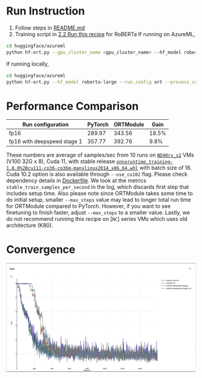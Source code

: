# Run Instruction
1. Follow steps in [README.md](README.md)
2. Training script in [2.2 Run this recipe](README.md#2.2-Run-this-recipe) for RoBERTa
If running on AzureML,
```bash
cd huggingface/azureml
python hf-ort.py --gpu_cluster_name <gpu_cluster_name> --hf_model roberta-large --run_config ort
```
If running locally, 
```bash
cd huggingface/azureml
python hf-ort.py --hf_model roberta-large --run_config ort --process_count <process_count> --local_run True
```

# Performance Comparison
| Run configuration           | PyTorch | ORTModule | Gain  |
| -----------------           | ------- | --------- | ----- |
| fp16                        | 289.97  | 343.56    | 18.5% |
| fp16 with deepspeed stage 1 | 357.77  | 392.76    |  9.8% |

These numbers are average of samples/sec from 10 runs on [`ND40rs_v2`](https://azure.microsoft.com/en-us/pricing/details/machine-learning/) VMs (V100 32G x 8), Cuda 11, with stable release [`onnxruntime_training-1.8.0%2Bcu111-cp36-cp36m-manylinux2014_x86_64.whl`](https://onnxruntimepackages.z14.web.core.windows.net/onnxruntime_stable_cu111.html) with batch size of 16. Cuda 10.2 option is also available through `--use_cu102` flag. Please check dependency details in [Dockerfile](docker/Dockerfile). We look at the metrics `stable_train_samples_per_second` in the log, which discards first step that includes setup time. Also please note since ORTModule takes some time to do initial setup, smaller `--max_steps` value may lead to longer total run time for ORTModule compared to PyTorch. However, if you want to see finetuning to finish faster, adjust `--max_steps` to a smaller value. Lastly, we do not recommend running this recipe on [`NC`] series VMs which uses old architecture (K80).

# Convergence
![Loss](loss_curve/roberta.png)